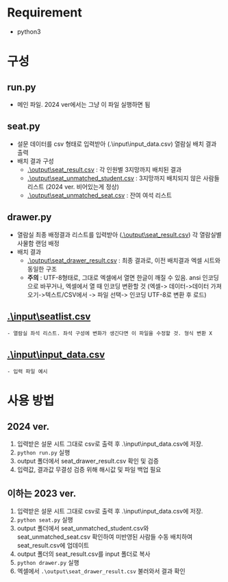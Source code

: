 # Requirement
 - python3 
  
# 구성
  ## run.py
   - 메인 파일. 2024 ver에서는 그냥 이 파일 실행하면 됨
  ## seat.py 
   - 설문 데이터를 csv 형태로 입력받아 (.\input\input_data.csv) 열람실 배치 결과 출력
   - 배치 결과 구성
     - [.\output\seat_result.csv](output/seat_result.csv) : 각 인원별 3지망까지 배치된 결과
     - [.\output\seat_unmatched_student.csv](output/seat_unmatched_student.csv) : 3지망까지 배치되지 않은 사람들 리스트 (2024 ver. 비어있는게 정상)
     - [.\output\seat_unmatched_seat.csv](output/seat_unmatched_seat.csv) : 잔여 여석 리스트
  ## drawer.py 
   - 열람실 최종 배정결과 리스트를 입력받아 ([.\output\seat_result.csv](output/seat_result.csv)) 각 열람실별 사물함 랜덤 배정
   - 배치 결과
     - [.\output\seat_drawer_result.csv](output/seat_drawer_result.csv) : 최종 결과로, 이전 배치결과 엑셀 시트와 동일한 구조
     - **주의** : UTF-8형태로, 그대로 엑셀에서 열면 한글이 깨질 수 있음. ansi 인코딩으로 바꾸거나, 엑셀에서 열 때 인코딩 변환할 것 (엑셀-> 데이터->데이터 가져오기->텍스트/CSV에서 -> 파일 선택-> 인코딩 UTF-8로 변환 후 로드)
  ## [.\input\seatlist.csv](input/seatlist.csv) 
    - 열람실 좌석 리스트. 좌석 구성에 변화가 생긴다면 이 파일을 수정할 것. 형식 변환 X
  ## [.\input\input_data.csv](input/input_data.csv)
    - 입력 파일 예시

# 사용 방법
## 2024 ver.
1. 입력받은 설문 시트 그대로 csv로 출력 후 .\input\input_data.csv에 저장. 
2. ``python run.py``  실행
3. output 폴더에서 seat_drawer_result.csv 확인 및 검증
4. 입력값, 결과값 무결성 검증 위해 해시값 및 파일 백업 필요

## 이하는 2023 ver.
1. 입력받은 설문 시트 그대로 csv로 출력 후 .\input\input_data.csv에 저장. 
2. ``python seat.py``  실행
3. output 폴더에서 seat_unmatched_student.csv와 seat_unmatched_seat.csv 확인하여 미반영된 사람들 수동 배치하여 seat_result.csv에 업데이트
4. output 폴더의 seat_result.csv를 input 폴더로 복사
5. ``python drawer.py`` 실행
6. 엑셀에서 ``.\output\seat_drawer_result.csv`` 불러와서 결과 확인

